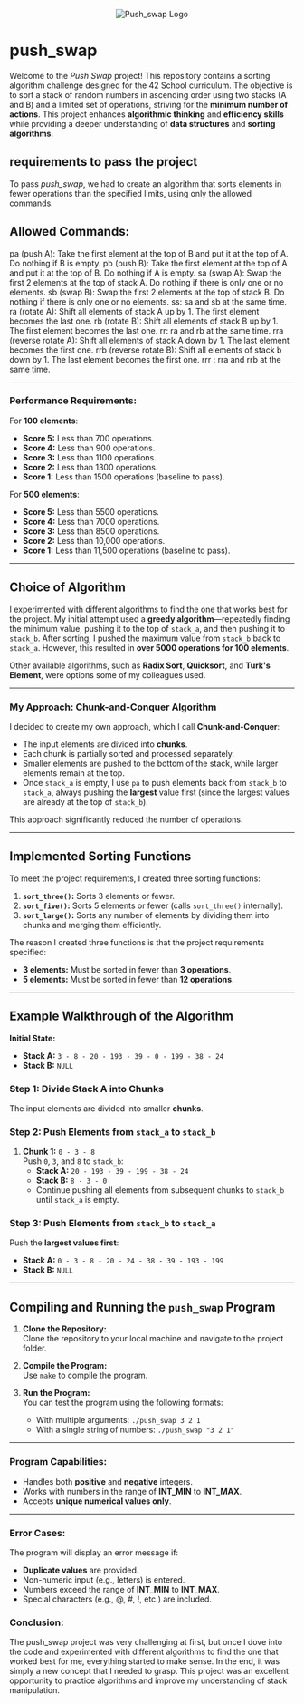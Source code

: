<p align="center">
  <img src="https://imgur.com/xYIkU3l" alt="Push_swap Logo">
</p>

# push_swap

Welcome to the *Push Swap* project! This repository contains a sorting algorithm challenge designed for the 42 School curriculum. The objective is to sort a stack of random numbers in ascending order using two stacks (A and B) and a limited set of operations, striving for the **minimum number of actions**. This project enhances **algorithmic thinking** and **efficiency skills** while providing a deeper understanding of **data structures** and **sorting algorithms**.
## requirements to pass the project

To pass *push_swap*, we had to create an algorithm that sorts elements in fewer operations than the specified limits, using only the allowed commands.

## Allowed Commands:

pa (push A): Take the first element at the top of B and put it at the top of A. Do nothing if B is empty.
pb (push B): Take the first element at the top of A and put it at the top of B. Do nothing if A is empty.
sa (swap A): Swap the first 2 elements at the top of stack A. Do nothing if there is only one or no elements.
sb (swap B): Swap the first 2 elements at the top of stack B. Do nothing if there is only one or no elements.
ss: sa and sb at the same time.
ra (rotate A): Shift all elements of stack A up by 1. The first element becomes the last one.
rb (rotate B): Shift all elements of stack B up by 1. The first element becomes the last one.
rr: ra and rb at the same time.
rra (reverse rotate A): Shift all elements of stack A down by 1. The last element becomes the first one.
rrb (reverse rotate B): Shift all elements of stack b down by 1. The last element becomes the first one.
rrr : rra and rrb at the same time.

---

### **Performance Requirements:**

For **100 elements**:
- **Score 5:** Less than 700 operations.
- **Score 4:** Less than 900 operations.
- **Score 3:** Less than 1100 operations.
- **Score 2:** Less than 1300 operations.
- **Score 1:** Less than 1500 operations (baseline to pass).

For **500 elements**:
- **Score 5:** Less than 5500 operations.
- **Score 4:** Less than 7000 operations.
- **Score 3:** Less than 8500 operations.
- **Score 2:** Less than 10,000 operations.
- **Score 1:** Less than 11,500 operations (baseline to pass).

---

## **Choice of Algorithm**

I experimented with different algorithms to find the one that works best for the project. My initial attempt used a **greedy algorithm**—repeatedly finding the minimum value, pushing it to the top of `stack_a`, and then pushing it to `stack_b`. After sorting, I pushed the maximum value from `stack_b` back to `stack_a`. However, this resulted in **over 5000 operations for 100 elements**.

Other available algorithms, such as **Radix Sort**, **Quicksort**, and **Turk's Element**, were options some of my colleagues used.

---

### **My Approach: Chunk-and-Conquer Algorithm**

I decided to create my own approach, which I call **Chunk-and-Conquer**:
- The input elements are divided into **chunks**.
- Each chunk is partially sorted and processed separately.
- Smaller elements are pushed to the bottom of the stack, while larger elements remain at the top.
- Once `stack_a` is empty, I use `pa` to push elements back from `stack_b` to `stack_a`, always pushing the **largest** value first (since the largest values are already at the top of `stack_b`).

This approach significantly reduced the number of operations.

---

## **Implemented Sorting Functions**

To meet the project requirements, I created three sorting functions:

1. **`sort_three()`:** Sorts 3 elements or fewer.
2. **`sort_five()`:** Sorts 5 elements or fewer (calls `sort_three()` internally).
3. **`sort_large()`:** Sorts any number of elements by dividing them into chunks and merging them efficiently.

The reason I created three functions is that the project requirements specified:
- **3 elements:** Must be sorted in fewer than **3 operations**.
- **5 elements:** Must be sorted in fewer than **12 operations**.

--------

## **Example Walkthrough of the Algorithm**

**Initial State:**
- **Stack A:** `3 - 8 - 20 - 193 - 39 - 0 - 199 - 38 - 24`
- **Stack B:** `NULL`

### **Step 1: Divide Stack A into Chunks**

The input elements are divided into smaller **chunks**.

### **Step 2: Push Elements from `stack_a` to `stack_b`**

1. **Chunk 1:** `0 - 3 - 8`  
   Push `0`, `3`, and `8` to `stack_b`:
   - **Stack A:** `20 - 193 - 39 - 199 - 38 - 24`
   - **Stack B:** `8 - 3 - 0`
   - Continue pushing all elements from subsequent chunks to `stack_b` until `stack_a` is empty.

### **Step 3: Push Elements from `stack_b` to `stack_a`**

Push the **largest values first**:
- **Stack A:** `0 - 3 - 8 - 20 - 24 - 38 - 39 - 193 - 199`
- **Stack B:** `NULL`

-------

## **Compiling and Running the `push_swap` Program**

1. **Clone the Repository:**  
   Clone the repository to your local machine and navigate to the project folder.

2. **Compile the Program:**  
   Use `make` to compile the program.

3. **Run the Program:**  
   You can test the program using the following formats:
   - With multiple arguments: `./push_swap 3 2 1`
   - With a single string of numbers: `./push_swap "3 2 1"`

---

### **Program Capabilities:**
- Handles both **positive** and **negative** integers.
- Works with numbers in the range of **INT_MIN** to **INT_MAX**.
- Accepts **unique numerical values only**.
  
---

### **Error Cases:**
The program will display an error message if:
- **Duplicate values** are provided.
- Non-numeric input (e.g., letters) is entered.
- Numbers exceed the range of **INT_MIN** to **INT_MAX**.
- Special characters (e.g., @, #, !, etc.) are included.

### Conclusion: 

The push_swap project was very challenging at first, but once I dove into the code and experimented with different algorithms to find the one that worked best for me, everything started to make sense. In the end, it was simply a new concept that I needed to grasp. This project was an excellent opportunity to practice algorithms and improve my understanding of stack manipulation.